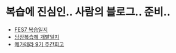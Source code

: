 # 복습에 진심인.. 사람의 블로그.. 준비..
- [FES7 복습일지](https://sthgml.github.io/blog/Review)
- [당장복습헤 개발일지](https://sthgml.github.io/blog/DevLogs/review-note/)
- [메가테라 9기 주간회고](https://sthgml.github.io/blog/Megatera9/)

